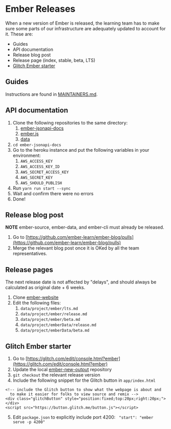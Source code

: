 # Ember Releases

When a new version of Ember is released,
the learning team has to make sure some parts of our infrastructure are adequately updated to account for it.
These are:

- Guides
- API documentation
- Release blog post
- Release page (index, stable, beta, LTS)
- [Glitch Ember starter](https://ember.glitch.me)

## Guides

Instructions are found in [MAINTAINERS.md](https://github.com/ember-learn/guides-source/blob/master/MAINTAINERS.md#deploying-a-new-version).

## API documentation

1. Clone the following repositories to the same directory:
    1. [ember-jsonapi-docs](https://github.com/ember-learn/ember-jsonapi-docs)
    2. [ember.js](https://github.com/emberjs/ember.js/)
    3. [data](https://github.com/emberjs/data/)
2. `cd ember-jsonapi-docs`
3. Go to the heroku instance and put the following variables in your environment:
    1. `AWS_ACCESS_KEY`
    2. `AWS_ACCESS_KEY_ID`
    3. `AWS_SECRET_ACCESS_KEY`
    4. `AWS_SECRET_KEY`
    5. `AWS_SHOULD_PUBLISH`
4. Run `yarn run start --sync`
5. Wait and confirm there were no errors
6. Done!

## Release blog post

**NOTE** ember-source, ember-data, and ember-cli must already be released.

1. Go to [https://github.com/ember-learn/ember-blog/pulls](https://github.com/ember-learn/ember-blog/pulls)
2. Merge the relevant blog post once it is OKed by all the team representatives.

## Release pages

The next release date is not affected by "delays", and should always be calculated as original date + 6 weeks.

1. Clone [ember-website](https://github.com/ember-learn/ember-website)
2. Edit the following files:
    1. `data/project/ember/lts.md`
    2. `data/project/ember/release.md`
    3. `data/project/ember/beta.md`
    4. `data/project/emberData/release.md`
    5. `data/project/emberData/beta.md`

## Glitch Ember starter

1. Go to [https://glitch.com/edit/console.html?ember](https://glitch.com/edit/console.html?ember)
2. Update the local [ember-new-output](https://github.com/ember-cli/ember-new-output) repository
3. `git checkout` the relevant release version
4. Include the following snippet for the Glitch button in `app/index.html`
```
<!-- include the Glitch button to show what the webpage is about and
  to make it easier for folks to view source and remix -->
<div class="glitchButton" style="position:fixed;top:20px;right:20px;"></div>
<script src="https://button.glitch.me/button.js"></script>
```
5. Edit `package.json` to explicitly include port 4200: ` "start": "ember serve -p 4200"`
